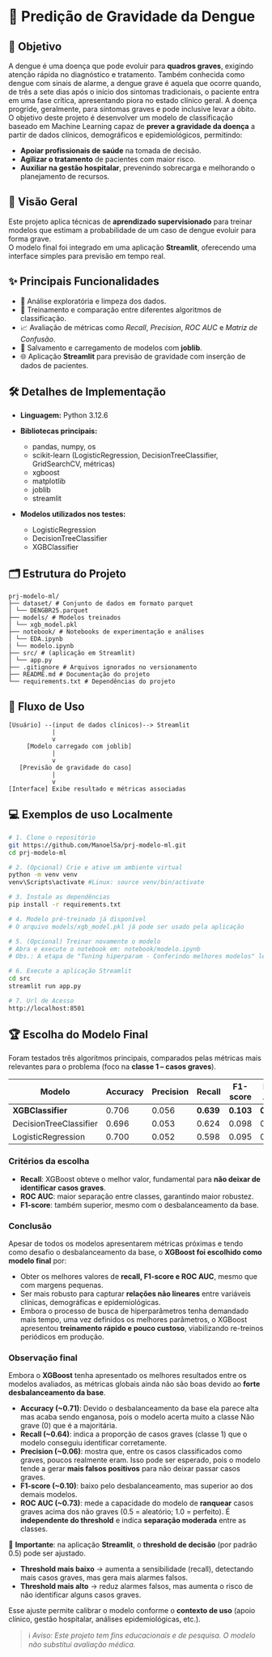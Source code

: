 # 🦟 Predição de Gravidade da Dengue

## 🎯 Objetivo
A dengue é uma doença que pode evoluir para **quadros graves**, exigindo atenção rápida no diagnóstico e tratamento.
Também conhecida como dengue com sinais de alarme, a dengue grave é aquela que ocorre quando, de três a sete dias após o início dos sintomas tradicionais, o paciente entra em uma fase crítica, apresentando piora no estado clínico geral. A doença progride, geralmente, para sintomas graves e pode inclusive levar a óbito.  
O objetivo deste projeto é desenvolver um modelo de classificação baseado em Machine Learning capaz de **prever a gravidade da doença** a partir de dados clínicos, demográficos e epidemiológicos, permitindo:  
- **Apoiar profissionais de saúde** na tomada de decisão.  
- **Agilizar o tratamento** de pacientes com maior risco.  
- **Auxiliar na gestão hospitalar**, prevenindo sobrecarga e melhorando o planejamento de recursos.

## 🌟 Visão Geral
Este projeto aplica técnicas de **aprendizado supervisionado** para treinar modelos que estimam a probabilidade de um caso de dengue evoluir para forma grave.  
O modelo final foi integrado em uma aplicação **Streamlit**, oferecendo uma interface simples para previsão em tempo real.

## ✨ Principais Funcionalidades

- 🔎 Análise exploratória e limpeza dos dados.  
- 🧠 Treinamento e comparação entre diferentes algoritmos de classificação.  
- 📈 Avaliação de métricas como *Recall*, *Precision*, *ROC AUC* e *Matriz de Confusão*.  
- 💾 Salvamento e carregamento de modelos com **joblib**.  
- 🌐 Aplicação **Streamlit** para previsão de gravidade com inserção de dados de pacientes. 

## 🛠️ Detalhes de Implementação

- **Linguagem:** Python 3.12.6  
- **Bibliotecas principais:**  
  - pandas, numpy, os  
  - scikit-learn (LogisticRegression, DecisionTreeClassifier, GridSearchCV, métricas)  
  - xgboost  
  - matplotlib  
  - joblib  
  - streamlit  

- **Modelos utilizados nos testes:**  
  - LogisticRegression  
  - DecisionTreeClassifier 
  - XGBClassifier 

## 🗂️ Estrutura do Projeto
```text
prj-modelo-ml/
├── dataset/ # Conjunto de dados em formato parquet
│ └── DENGBR25.parquet
├── models/ # Modelos treinados
│ └── xgb_model.pkl
├── notebook/ # Notebooks de experimentação e análises
│ └── EDA.ipynb
| └── modelo.ipynb
├── src/ # (aplicação em Streamlit)
│ └── app.py
├── .gitignore # Arquivos ignorados no versionamento
├── README.md # Documentação do projeto
└── requirements.txt # Dependências do projeto 

```

## 🔀 Fluxo de Uso

```text
[Usuário] --(input de dados clínicos)--> Streamlit 
            |
            v
     [Modelo carregado com joblib]
            |
            v
   [Previsão de gravidade do caso]
            |
            v
[Interface] Exibe resultado e métricas associadas

```

## 💻 Exemplos de uso Localmente
```bash
# 1. Clone o repositório
git https://github.com/ManoelSa/prj-modelo-ml.git
cd prj-modelo-ml

# 2. (Opcional) Crie e ative um ambiente virtual
python -m venv venv
venv\Scripts\activate #Linux: source venv/bin/activate

# 3. Instale as dependências
pip install -r requirements.txt

# 4. Modelo pré-treinado já disponível
# O arquivo models/xgb_model.pkl já pode ser usado pela aplicação

# 5. (Opcional) Treinar novamente o modelo
# Abra e execute o notebook em: notebook/modelo.ipynb
# Obs.: A etapa de "Tuning hiperparam - Conferindo melhores modelos" leva em média uns 20 min para execução.

# 6. Execute a aplicação Streamlit
cd src
streamlit run app.py

# 7. Url de Acesso
http://localhost:8501

```

## 🏆 Escolha do Modelo Final

Foram testados três algoritmos principais, comparados pelas métricas mais relevantes para o problema (foco na **classe 1 – casos graves**).

| Modelo                  | Accuracy | Precision | Recall | F1-score | ROC AUC |
|--------------------------|----------|-----------|--------|----------|---------|
| **XGBClassifier**        | 0.706    | 0.056     | **0.639** | **0.103**  | **0.731** |
| DecisionTreeClassifier   | 0.696    | 0.053     | 0.624  | 0.098    | 0.712   |
| LogisticRegression       | 0.700    | 0.052     | 0.598  | 0.095    | 0.702   |

### Critérios da escolha
- **Recall**: XGBoost obteve o melhor valor, fundamental para **não deixar de identificar casos graves**.  
- **ROC AUC**: maior separação entre classes, garantindo maior robustez.  
- **F1-score**: também superior, mesmo com o desbalanceamento da base.  

### Conclusão 
Apesar de todos os modelos apresentarem métricas próximas e tendo como desafio o desbalanceamento da base, o **XGBoost foi escolhido como modelo final** por:

- Obter os melhores valores de **recall, F1-score e ROC AUC**, mesmo que com margens pequenas.   
- Ser mais robusto para capturar **relações não lineares** entre variáveis clínicas, demográficas e epidemiológicas.  
- Embora o processo de busca de hiperparâmetros tenha demandado mais tempo, uma vez definidos os melhores parâmetros, o XGBoost apresentou **treinamento rápido e pouco custoso**, viabilizando re-treinos periódicos em produção.

### Observação final

Embora o **XGBoost** tenha apresentado os melhores resultados entre os modelos avaliados, as métricas globais ainda não são boas devido ao **forte desbalanceamento da base**.  

- **Accuracy (~0.71)**: Devido o desbalanceamento da base ela parece alta mas acaba sendo enganosa, pois o modelo acerta muito a classe Não grave (0) que é a majoritária.
- **Recall (~0.64)**: indica a proporção de casos graves (classe 1) que o modelo conseguiu identificar corretamente.  
- **Precision (~0.06)**: mostra que, entre os casos classificados como graves, poucos realmente eram. Isso pode ser esperado, pois o modelo tende a gerar **mais falsos positivos** para não deixar passar casos graves.  
- **F1-score (~0.10)**: baixo pelo desbalanceamento, mas superior ao dos demais modelos.  
- **ROC AUC (~0.73)**: mede a capacidade do modelo de **ranquear** casos graves acima dos não graves (0.5 = aleatório; 1.0 = perfeito). É **independente do threshold** e indica **separação moderada** entre as classes.

📌 **Importante**: na aplicação **Streamlit**, o **threshold de decisão** (por padrão 0.5) pode ser ajustado.  
- **Threshold mais baixo** → aumenta a sensibilidade (recall), detectando mais casos graves, mas gera mais alarmes falsos.  
- **Threshold mais alto** → reduz alarmes falsos, mas aumenta o risco de não identificar alguns casos graves.  

Esse ajuste permite calibrar o modelo conforme o **contexto de uso** (apoio clínico, gestão hospitalar, análises epidemiológicas, etc.).


> ℹ️ _Aviso: Este projeto tem fins educacionais e de pesquisa. O modelo não substitui avaliação médica._